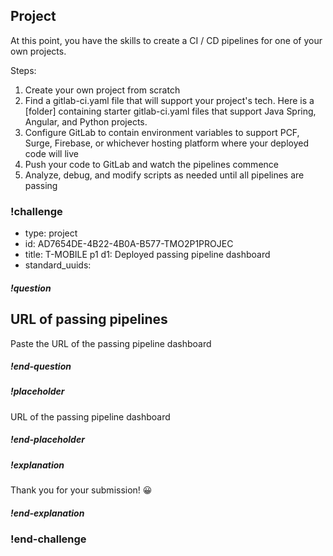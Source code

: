 ## Project

At this point, you have the skills to create a CI / CD pipelines for one of your own projects. 


Steps: 

1. Create your own project from scratch 
1. Find a gitlab-ci.yaml file that will support your project's tech. Here is a [folder] containing starter gitlab-ci.yaml files that support Java Spring, Angular, and Python projects.
1. Configure GitLab to contain environment variables to support PCF, Surge, Firebase, or whichever hosting platform where your deployed code will live
1. Push your code to GitLab and watch the pipelines commence 
1. Analyze, debug, and modify scripts as needed until all pipelines are passing


### !challenge
* type: project
* id: AD7654DE-4B22-4B0A-B577-TMO2P1PROJEC
* title: T-MOBILE p1 d1: Deployed passing pipeline dashboard
* standard_uuids:  

##### !question
## URL of passing pipelines
Paste the URL of the passing pipeline dashboard
##### !end-question

##### !placeholder
URL of the passing pipeline dashboard
##### !end-placeholder

##### !explanation
Thank you for your submission! 😀
##### !end-explanation
### !end-challenge
